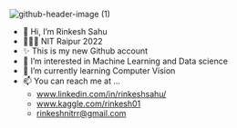 ![github-header-image (1)](https://github.com/irinkesh/irinkesh/assets/159822614/17c61307-1592-484b-bfe7-7ed646195d7d)







- 👋 Hi, I’m Rinkesh Sahu
- 👨🏻‍🎓 NIT Raipur 2022
- ✨ This is my new Github account
- 👀 I’m interested in Machine Learning and Data science
- 🌱 I’m currently learning Computer Vision
- 📫 You can reach me at ...
  * www.linkedin.com/in/rinkeshsahu/
  * www.kaggle.com/rinkesh01
  * rinkeshnitrr@gmail.com

<!---
irinkesh/irinkesh is a ✨ special ✨ repository because its `README.md` (this file) appears on your GitHub profile.
You can click the Preview link to take a look at your changes.
--->
